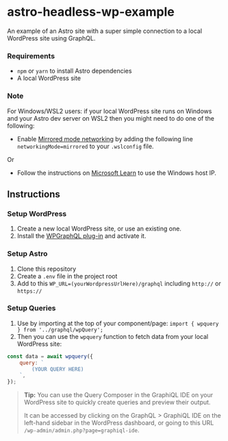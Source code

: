 # astro-headless-wp-example

An example of an Astro site with a super simple connection to a local WordPress site using GraphQL.

### Requirements
- `npm` or `yarn` to install Astro dependencies
- A local WordPress site

### Note

For Windows/WSL2 users: if your local WordPress site runs on Windows and your Astro dev server on WSL2 then you might need to do one of the following:

- Enable [Mirrored mode networking](https://learn.microsoft.com/en-us/windows/wsl/networking#mirrored-mode-networking) by adding the following line `networkingMode=mirrored` to your `.wslconfig` file.

Or

- Follow the instructions on [Microsoft Learn](https://learn.microsoft.com/en-us/windows/wsl/networking) to use the Windows host IP.

## Instructions

### Setup WordPress

1. Create a new local WordPress site, or use an existing one.
2. Install the [WPGraphQL plug-in](https://wordpress.org/plugins/wp-graphql/) and activate it.

### Setup Astro

1. Clone this repository
2. Create a `.env` file in the project root
3. Add to this `WP_URL=(yourWordpressUrlHere)/graphql` including `http://` or `https://`

### Setup Queries

1. Use by importing at the top of your component/page: `import { wpquery } from '../graphql/wpQuery';`
2. Then you can use the `wpquery` function to fetch data from your local WordPress site:
```js
const data = await wpquery({
    query: `
        (YOUR QUERY HERE)
    `,
});
```
> **Tip:** You can use the Query Composer in the GraphiQL IDE on your WordPress site to quickly create queries and preview their output.
> 
> It can be accessed by clicking on the GraphQL > GraphiQL IDE on the left-hand sidebar in the WordPress dashboard, or going to this URL `/wp-admin/admin.php?page=graphiql-ide`.
